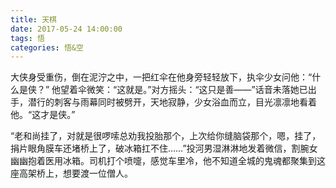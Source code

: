 ```yaml
---
title: 天棋
date: 2017-05-24 14:00:00
tags: 悟
categories: 悟&空
---
```


大侠身受重伤，倒在泥泞之中，一把红伞在他身旁轻轻放下，执伞少女问他：“什么是侠？”
他望着伞微笑：“这就是。”对方摇头：“这只是善——”话音未落她已出手，潜行的刺客与雨幕同时被劈开，天地寂静，少女浴血而立，目光凛凛地看着他。“这才是侠。”

“老和尚挂了，对就是很啰嗦总劝我投胎那个，上次给你缝脑袋那个，嗯，挂了，捐片眼角膜车还堵桥上了，破冰箱扛不住……”投河男湿淋淋地发着微信，割腕女幽幽抱着医用冰箱。司机打个喷嚏，感觉车里冷，他不知道全城的鬼魂都聚集到这座高架桥上，想要渡一位僧人。
